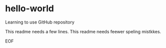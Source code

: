# hello-world
Learning to use GitHub repository

This readme needs a few lines.
This readme needs feewer speling mistkkes.

EOF
